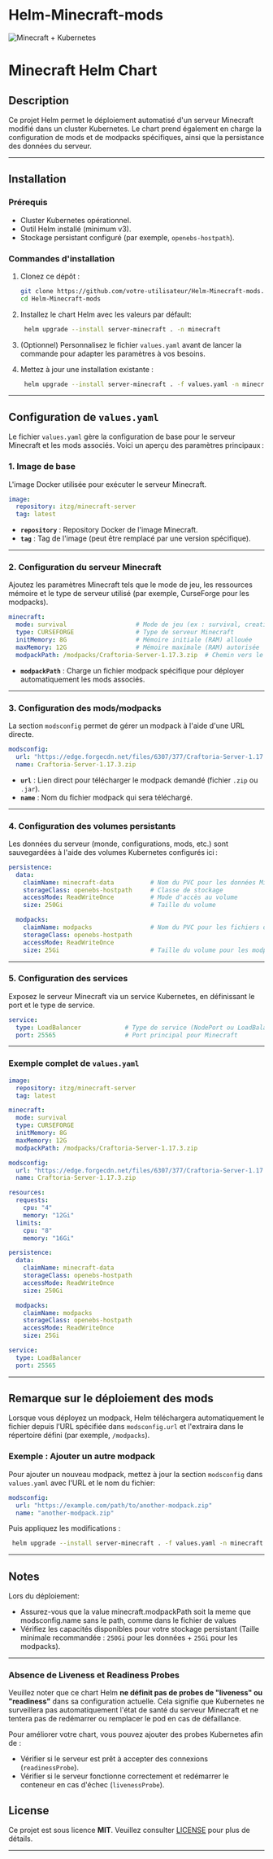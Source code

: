 # Helm-Minecraft-mods
![Minecraft + Kubernetes](https://imgur.com/a/Cng5xSo)
# Minecraft Helm Chart

## Description

Ce projet Helm permet le déploiement automatisé d'un serveur Minecraft modifié dans un cluster Kubernetes. Le chart prend également en charge la configuration de mods et de modpacks spécifiques, ainsi que la persistance des données du serveur.

---

## Installation

### Prérequis

- Cluster Kubernetes opérationnel.
- Outil Helm installé (minimum v3).
- Stockage persistant configuré (par exemple, `openebs-hostpath`).

### Commandes d'installation

1. Clonez ce dépôt :

   ```bash
   git clone https://github.com/votre-utilisateur/Helm-Minecraft-mods.git
   cd Helm-Minecraft-mods
   ```

2. Installez le chart Helm avec les valeurs par défault:

   ```bash
    helm upgrade --install server-minecraft . -n minecraft
   ```

3. (Optionnel) Personnalisez le fichier `values.yaml` avant de lancer la commande pour adapter les paramètres à vos besoins.

4. Mettez à jour une installation existante :

   ```bash
    helm upgrade --install server-minecraft . -f values.yaml -n minecraft
   ```

---

## Configuration de `values.yaml`

Le fichier `values.yaml` gère la configuration de base pour le serveur Minecraft et les mods associés. Voici un aperçu des paramètres principaux :

### 1. **Image de base**

L'image Docker utilisée pour exécuter le serveur Minecraft.

```yaml
image:
  repository: itzg/minecraft-server
  tag: latest
```

- **`repository`** : Repository Docker de l'image Minecraft.
- **`tag`** : Tag de l'image (peut être remplacé par une version spécifique).

---

### 2. **Configuration du serveur Minecraft**

Ajoutez les paramètres Minecraft tels que le mode de jeu, les ressources mémoire et le type de serveur utilisé (par exemple, CurseForge pour les modpacks).

```yaml
minecraft:
  mode: survival                   # Mode de jeu (ex : survival, creative)
  type: CURSEFORGE                 # Type de serveur Minecraft
  initMemory: 8G                   # Mémoire initiale (RAM) allouée
  maxMemory: 12G                   # Mémoire maximale (RAM) autorisée
  modpackPath: /modpacks/Craftoria-Server-1.17.3.zip  # Chemin vers le modpack
```

- **`modpackPath`** : Charge un fichier modpack spécifique pour déployer automatiquement les mods associés.

---

### 3. **Configuration des mods/modpacks**

La section `modsconfig` permet de gérer un modpack à l'aide d'une URL directe.

```yaml
modsconfig:
  url: "https://edge.forgecdn.net/files/6307/377/Craftoria-Server-1.17.3.zip"
  name: Craftoria-Server-1.17.3.zip
```

- **`url`** : Lien direct pour télécharger le modpack demandé (fichier `.zip` ou `.jar`).
- **`name`** : Nom du fichier modpack qui sera téléchargé.

---

### 4. **Configuration des volumes persistants**

Les données du serveur (monde, configurations, mods, etc.) sont sauvegardées à l'aide des volumes Kubernetes configurés ici :

```yaml
persistence:
  data:
    claimName: minecraft-data          # Nom du PVC pour les données Minecraft
    storageClass: openebs-hostpath     # Classe de stockage
    accessMode: ReadWriteOnce          # Mode d'accès au volume
    size: 250Gi                        # Taille du volume

  modpacks:
    claimName: modpacks                # Nom du PVC pour les fichiers de modpacks
    storageClass: openebs-hostpath
    accessMode: ReadWriteOnce
    size: 25Gi                         # Taille du volume pour les modpacks
```

---

### 5. **Configuration des services**

Exposez le serveur Minecraft via un service Kubernetes, en définissant le port et le type de service.

```yaml
service:
  type: LoadBalancer            # Type de service (NodePort ou LoadBalancer)
  port: 25565                   # Port principal pour Minecraft
```

---

### Exemple complet de `values.yaml`

```yaml
image:
  repository: itzg/minecraft-server
  tag: latest

minecraft:
  mode: survival
  type: CURSEFORGE
  initMemory: 8G
  maxMemory: 12G
  modpackPath: /modpacks/Craftoria-Server-1.17.3.zip

modsconfig:
  url: "https://edge.forgecdn.net/files/6307/377/Craftoria-Server-1.17.3.zip"
  name: Craftoria-Server-1.17.3.zip

resources:
  requests:
    cpu: "4"
    memory: "12Gi"
  limits:
    cpu: "8"
    memory: "16Gi"

persistence:
  data:
    claimName: minecraft-data
    storageClass: openebs-hostpath
    accessMode: ReadWriteOnce
    size: 250Gi

  modpacks:
    claimName: modpacks
    storageClass: openebs-hostpath
    accessMode: ReadWriteOnce
    size: 25Gi

service:
  type: LoadBalancer
  port: 25565
```

---

## Remarque sur le déploiement des mods

Lorsque vous déployez un modpack, Helm téléchargera automatiquement le fichier depuis l’URL spécifiée dans `modsconfig.url` et l'extraira dans le répertoire défini (par exemple, `/modpacks`).

### Exemple : Ajouter un autre modpack

Pour ajouter un nouveau modpack, mettez à jour la section `modsconfig` dans `values.yaml` avec l'URL et le nom du fichier:

```yaml
modsconfig:
  url: "https://example.com/path/to/another-modpack.zip"
  name: "another-modpack.zip"
```

Puis appliquez les modifications :

```bash
 helm upgrade --install server-minecraft . -f values.yaml -n minecraft
```

---

## Notes

Lors du déploiement:
- Assurez-vous que la value minecraft.modpackPath soit la meme que modsconfig.name sans le path, comme dans le fichier de values
- Vérifiez les capacités disponibles pour votre stockage persistant (Taille minimale recommandée : `250Gi` pour les données + `25Gi` pour les modpacks).

---

### Absence de Liveness et Readiness Probes

Veuillez noter que ce chart Helm **ne définit pas de probes de "liveness" ou "readiness"** dans sa configuration actuelle. Cela signifie que Kubernetes ne surveillera pas automatiquement l'état de santé du serveur Minecraft et ne tentera pas de redémarrer ou remplacer le pod en cas de défaillance.

Pour améliorer votre chart, vous pouvez ajouter des probes Kubernetes afin de :
- Vérifier si le serveur est prêt à accepter des connexions (`readinessProbe`).
- Vérifier si le serveur fonctionne correctement et redémarrer le conteneur en cas d'échec (`livenessProbe`).

## License

Ce projet est sous licence **MIT**. Veuillez consulter [LICENSE](./LICENSE) pour plus de détails.

---
